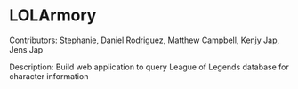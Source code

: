 LOLArmory
=========

Contributors:
Stephanie,
Daniel Rodriguez,
Matthew Campbell,
Kenjy Jap,
Jens Jap

Description:
Build web application to query League of Legends database for character information
